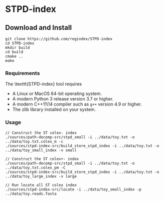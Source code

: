 # STPD-index

## Download and Install

~~~~
git clone https://github.com/regindex/STPD-index
cd STPD-index
mkdir build
cd build
cmake ..
make
~~~~

### Requirements

The \texttt{STPD-index} tool requires
* A Linux or MacOS 64-bit operating system.
* A modern Python 3 release version 3.7 or higher.
* A modern C++11\14 compiler such as `g++` version 4.9 or higher.
* The zlib library installed on your system.

### Usage

```console
// Construct the ST colex- index
./sources/path-decomp-src/stpd_small -i ../data/toy.txt -o ../data/toy.txt.colex_m -c
./sources/stpd-index-src/build_store_stpd_index -i ../data/toy.txt -o ../data/toy_small_index -v small

// Construct the ST colex+- index
./sources/path-decomp-src/stpd_small -i ../data/toy.txt -o ../data/toy.txt.colex_pm -C
./sources/stpd-index-src/build_store_stpd_index -i ../data/toy.txt -o ../data/toy_large_index -v large

// Run locate all ST colex index
./sources/stpd-index-src/locate -i ../data/toy_small_index -p ../data/toy.reads.fasta
```
